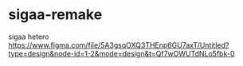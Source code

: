 # sigaa-remake
sigaa hetero
https://www.figma.com/file/5A3gsqOXQ3THEnp6GU7axT/Untitled?type=design&node-id=1-2&mode=design&t=Qf7wOWUTdNLo5fbk-0
